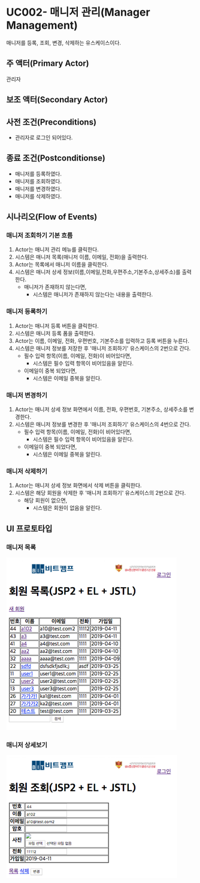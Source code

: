 # UC002- 매니저 관리(Manager Management)
매니저를 등록, 조회, 변경, 삭제하는 유스케이스이다.

## 주 액터(Primary Actor)
관리자

## 보조 액터(Secondary Actor)

## 사전 조건(Preconditions)
- 관리자로 로그인 되어있다.

## 종료 조건(Postconditionse)
- 매니저를 등록하였다.
- 매니저를 조회하였다.
- 매니저를 변경하였다.
- 매니저를 삭제하였다.

## 시나리오(Flow of Events)

### 매니저 조회하기 기본 흐름
1. Actor는 매니저 관리 메뉴를 클릭한다.
2. 시스템은 매니저 목록(매니저 이름, 이메일, 전화)을 출력한다.
3. Actor는 목록에서 매니저 이름을 클릭한다.
4. 시스템은 매니저 상세 정보(이름,이메일,전화,우편주소,기본주소,상세주소)를 출력한다.
    - 매니저가 존재하지 않는다면,
        - 시스템은 매니저가 존재하지 않는다는 내용을 출력한다.

### 매니저 등록하기
1. Actor는 매니저 등록 버튼을 클릭한다.
2. 시스템은 매니저 등록 폼을 출력한다.
3. Actor는 이름, 이메일, 전화, 우편번호, 기본주소를 입력하고 등록 버튼을 누른다.
4. 시스템은 매니저 정보를 저장한 후 '매니저 조회하기' 유스케이스의 2번으로 간다.
    - 필수 입력 항목(이름, 이메일, 전화)이 비어있다면,
        - 시스템은 필수 입력 항목이 비어있음을 알린다.
    - 이메일이 중복 되었다면,
        - 시스템은 이메일 중복을 알린다.

### 매니저 변경하기
1. Actor는 매니저 상세 정보 화면에서 이름, 전화, 우편번호, 기본주소, 상세주소를 변경한다.
2. 시스템은 매니저 정보를 변경한 후 '매니저 조회하기' 유스케이스의 4번으로 간다.
    - 필수 입력 항목(이름, 이메일, 전화)이 비어있다면,
        - 시스템은 필수 입력 항목이 비어있음을 알린다.
    - 이메일이 중복 되었다면,
        - 시스템은 이메일 중복을 알린다. 

### 매니저 삭제하기
1. Actor는 매니저 상세 정보 화면에서 삭제 버튼을 클릭한다.
2. 시스템은 해당 회원을 삭제한 후 '매니저 조회하기' 유스케이스의 2번으로 간다.
    - 해당 회원이 없으면,
        - 시스템은 회원이 없음을 알린다.

## UI 프로토타입

### 매니저 목록
![매니저 목록](./images/uc002-list.png)

### 매니저 상세보기
![매니저 목록](./images/uc002-detail.png)

